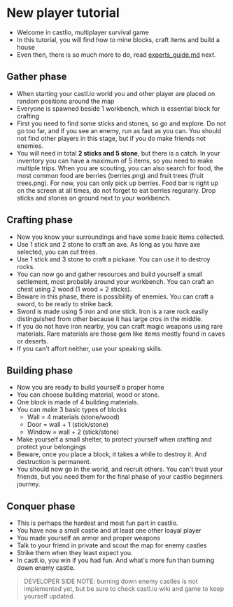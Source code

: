 # New player tutorial
* Welcome in castlio, multiplayer survival game
* In this tutorial, you will find how to mine blocks, craft items and build a house
* Even then, there is so much more to do, read [experts_guide.md]() next.

## Gather phase
* When starting your castl.io world you and other player are placed on random 
positions around the map
* Everyone is spawned beside 1 workbench, which is essential block for crafting
* First you need to find some sticks and stones, so go and explore. Do not go 
too far, and if you see an enemy, run as fast as you can. You should not find 
other players in this stage, but if you do make friends not enemies. 
* You will need in total **2 sticks and 5 stone**, but there is a catch. In your 
inventory you can have a maximum of 5 items, so you need to make multiple trips. 
When you are scouting, you can also search for food, the most common food are 
berries (berries.png) and fruit trees (fruit trees.png). For now, you can only 
pick up berries. Food bar is right up on the screen at all times, do not forget 
to eat berries regurarly. Drop sticks and stones on ground next to your workbench. 

## Crafting phase
* Now you know your surroundings and have some basic items collected.
* Use 1 stick and 2 stone to craft an axe. As long as you have axe selected, 
you can cut trees.
* Use 1 stick and 3 stone to craft a pickaxe. You can use it to destroy rocks.
* You can now go and gather resources and build yourself a small settlement, 
most probably around your workbench. You can craft an chest using 2 wood 
(1 wood = 2 sticks).
* Beware in this phase, there is possibility of enemies. You can craft a sword, 
to be ready to strike back. 
* Sword is made using 5 iron and one stick. Iron is a rare rock easily 
distinguished from other because it has large cros in the middle.
* If you do not have iron nearby, you can craft magic weapons using rare 
materials. Rare materials are those gem like items mostly found in caves 
or deserts.
* If you can't affort neither, use your speaking skills.

## Building phase
* Now you are ready to build yourself a proper home
* You can choose building material, wood or stone.
* One block is made of 4 building materials.
* You can make 3 basic types of blocks
  * Wall = 4 materials (stone/wood)
  * Door = wall + 1 (stick/stone)
  * Window = wall + 2 (stick/stone)
* Make yourself a small shelter, to protect yourself when crafting and protect
your belongings
* Beware, once you place a block, it takes a while to destroy it. And 
destruction is permanent.  
* You should now go in the world, and recruit others. You can't trust your 
friends, but you need them for the final phase of your castlio beginners journey.

## Conquer phase
* This is perhaps the hardest and most fun part in castlio.
* You have now a small castle and at least one other loayal player
* You made yourself an armor and proper weapons
* Talk to your friend in private and scout the map for enemy castles
* Strike them when they least expect you.
* In castl.io, you win if you had fun. And what's more fun than burning down enemy castle. 
> DEVELOPER SIDE NOTE: burning down enemy castles is not implemented yet, 
> but be sure to check castl.io wiki and game to keep yourself updated.